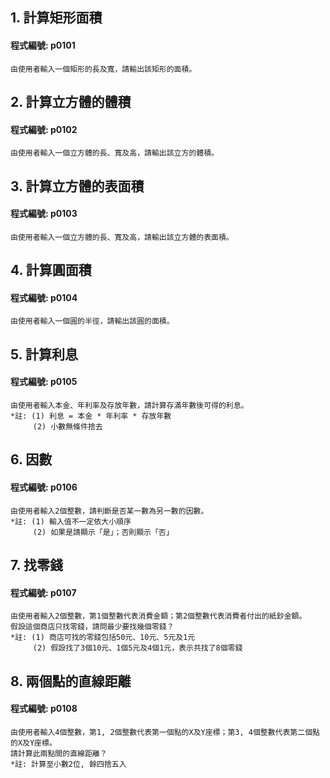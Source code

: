 ## 1. 計算矩形面積

#### 程式編號: p0101 <p/>
```
由使用者輸入一個矩形的長及寬，請輸出該矩形的面積。
```


## 2. 計算立方體的體積

#### 程式編號: p0102 <p/>
```
由使用者輸入一個立方體的長、寬及高，請輸出該立方的體積。
```


## 3. 計算立方體的表面積

#### 程式編號: p0103 <p/>
```
由使用者輸入一個立方體的長、寬及高，請輸出該立方體的表面積。
```


## 4. 計算圓面積

#### 程式編號: p0104 <p/>
```
由使用者輸入一個圓的半徑，請輸出該圓的面積。
```


## 5. 計算利息

#### 程式編號: p0105 <p/>
```
由使用者輸入本金、年利率及存放年數，請計算存滿年數後可得的利息。
*註: (1) 利息 = 本金 * 年利率 * 存放年數
     (2) 小數無條件捨去
```


## 6. 因數

#### 程式編號: p0106 <p/>
```
由使用者輸入2個整數，請判斷是否某一數為另一數的因數。
*註: (1) 輸入值不一定依大小順序
     (2) 如果是請顯示「是」；否則顯示「否」
```


## 7. 找零錢

#### 程式編號: p0107 <p/>
```
由使用者輸入2個整數，第1個整數代表消費金額；第2個整數代表消費者付出的紙鈔金額。
假設這個商店只找零錢，請問最少要找幾個零錢？
*註: (1) 商店可找的零錢包括50元、10元、5元及1元
     (2) 假設找了3個10元、1個5元及4個1元，表示共找了8個零錢
```


## 8. 兩個點的直線距離

#### 程式編號: p0108 <p/>
```
由使用者輸入4個整數，第1, 2個整數代表第一個點的X及Y座標；第3, 4個整數代表第二個點的X及Y座標。
請計算此兩點間的直線距離？
*註: 計算至小數2位, 餘四捨五入
```
